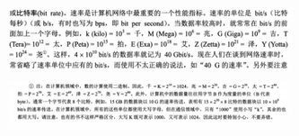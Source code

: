 ![1600267801214](Untitled.assets/1600267801214.png)

![1600267816574](Untitled.assets/1600267816574.png)

